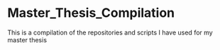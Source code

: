 # Master_Thesis_Compilation
This is a compilation of the repositories and scripts I have used for my master thesis
